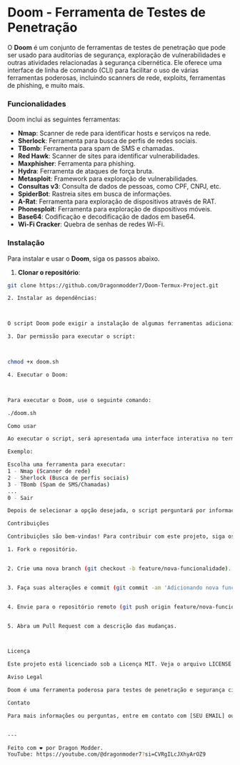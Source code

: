 # Doom - Ferramenta de Testes de Penetração

O **Doom** é um conjunto de ferramentas de testes de penetração que pode ser usado para auditorias de segurança, exploração de vulnerabilidades e outras atividades relacionadas à segurança cibernética. Ele oferece uma interface de linha de comando (CLI) para facilitar o uso de várias ferramentas poderosas, incluindo scanners de rede, exploits, ferramentas de phishing, e muito mais.

### Funcionalidades

Doom inclui as seguintes ferramentas:

- **Nmap**: Scanner de rede para identificar hosts e serviços na rede.
- **Sherlock**: Ferramenta para busca de perfis de redes sociais.
- **TBomb**: Ferramenta para spam de SMS e chamadas.
- **Red Hawk**: Scanner de sites para identificar vulnerabilidades.
- **Maxphisher**: Ferramenta para phishing.
- **Hydra**: Ferramenta de ataques de força bruta.
- **Metasploit**: Framework para exploração de vulnerabilidades.
- **Consultas v3**: Consulta de dados de pessoas, como CPF, CNPJ, etc.
- **SpiderBot**: Rastreia sites em busca de informações.
- **A-Rat**: Ferramenta para exploração de dispositivos através de RAT.
- **Phonesploit**: Ferramenta para exploração de dispositivos móveis.
- **Base64**: Codificação e decodificação de dados em base64.
- **Wi-Fi Cracker**: Quebra de senhas de redes Wi-Fi.

### Instalação

Para instalar e usar o **Doom**, siga os passos abaixo.

1. **Clonar o repositório**:

```bash
git clone https://github.com/Dragonmodder7/Doom-Termux-Project.git

2. Instalar as dependências:



O script Doom pode exigir a instalação de algumas ferramentas adicionais. O script verifica e instala automaticamente as dependências, mas você também pode instalar manualmente o que for necessário.

3. Dar permissão para executar o script:



chmod +x doom.sh

4. Executar o Doom:



Para executar o Doom, use o seguinte comando:

./doom.sh

Como usar

Ao executar o script, será apresentada uma interface interativa no terminal com várias opções de ferramentas. Escolha o número correspondente à ferramenta que deseja usar e siga as instruções.

Exemplo:

Escolha uma ferramenta para executar:
1 - Nmap (Scanner de rede)
2 - Sherlock (Busca de perfis sociais)
3 - TBomb (Spam de SMS/Chamadas)
...
0 - Sair

Depois de selecionar a opção desejada, o script perguntará por informações adicionais, como IP, nome de usuário, ou número de telefone, dependendo da ferramenta.

Contribuições

Contribuições são bem-vindas! Para contribuir com este projeto, siga os seguintes passos:

1. Fork o repositório.


2. Crie uma nova branch (git checkout -b feature/nova-funcionalidade).


3. Faça suas alterações e commit (git commit -am 'Adicionando nova funcionalidade').


4. Envie para o repositório remoto (git push origin feature/nova-funcionalidade).


5. Abra um Pull Request com a descrição das mudanças.



Licença

Este projeto está licenciado sob a Licença MIT. Veja o arquivo LICENSE para mais detalhes.

Aviso Legal

Doom é uma ferramenta poderosa para testes de penetração e segurança cibernética. USE COM RESPONSABILIDADE. O uso desta ferramenta para atividades ilegais é estritamente proibido. Não nos responsabilizamos por qualquer dano ou uso indevido das ferramentas fornecidas neste repositório.

Contato

Para mais informações ou perguntas, entre em contato com [SEU EMAIL] ou abra uma issue no repositório.


---

Feito com ❤️ por Dragon Modder.
YouTube: https://youtube.com/@dragonmoder7?si=CVRgILcJXhyArOZ9
